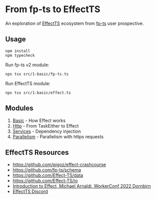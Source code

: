 # From fp-ts to EffectTS

An exploration of [EffectTS](https://github.com/Effect-TS/) ecosystem from [fp-ts](https://github.com/gcanti/fp-ts) user
prospective.

## Usage

```shell
npm install
npm typecheck
```

Run fp-ts v2 module:

```shell
npx tsx src/1-basic/fp-ts.ts
```

Run EffectTS module:

```shell
npx tsx src/1-basic/effect.ts
```

## Modules

1. [Basic](./src/1-basic) - How Effect works
2. [Http](./src/2-http) - From TaskEither to Effect
3. [Services](./src/3-services) - Dependency injection
4. [Parallelism](./src/4-parallelism) - Parallelism with https requests

## EffectTS Resources

- https://github.com/pigoz/effect-crashcourse
- https://github.com/fp-ts/schema
- https://github.com/Effect-TS/data
- https://github.com/Effect-TS/io
- [Introduction to Effect, Michael Arnaldi, WorkerConf 2022 Dornbirn](https://www.youtube.com/watch?v=zrNr3JVUc8I)
- [EffectTS Discord](https://discord.gg/RVZKYxWfAJ)
